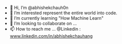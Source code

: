 - 👋 Hi, I’m @abhishekchauh0n
- 👀 I’m interested represent the entire world into code.
- 🌱 I’m currently learning "How Machine Learn"
- 💞️ I’m looking to collaborate on ...
- 📫 How to reach me ... @Linkedin : www.linkedin.com/in/abhishekchauhang

<!---
abhishekchauh0n/abhishekchauh0n is a ✨ special ✨ repository because its `README.md` (this file) appears on your GitHub profile.
You can click the Preview link to take a look at your changes.
--->
